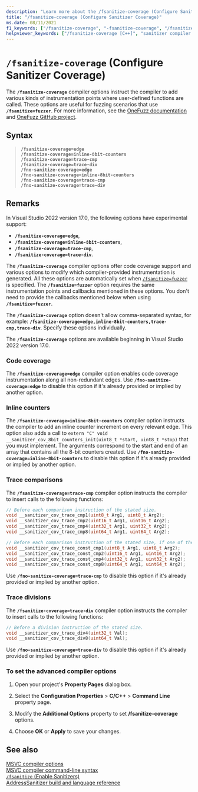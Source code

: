 ```yaml
---
description: "Learn more about the /fsanitize-coverage (Configure Sanitizer Coverage) compiler option"
title: "/fsanitize-coverage (Configure Sanitizer Coverage)"
ms.date: 08/11/2021
f1_keywords: ["/fsanitize-coverage", "-fsanitize-coverage", "/fsanitize-coverage=inline-8bit-counters", "/fsanitize-coverage=edge", "/fsanitize-coverage=trace-cmp", "/fsanitize-coverage=trace-div", "/fno-sanitize-coverage=inline-8bit-counters", "/fno-sanitize-coverage=edge", "/fno-sanitize-coverage=trace-cmp", "/fno-sanitize-coverage=trace-div"]
helpviewer_keywords: ["/fsanitize-coverage [C++]", "sanitizer compiler option [C++]", "/fsanitize-coverage=inline-8bit-counters", "/fsanitize-coverage=edge", "/fsanitize-coverage=trace-cmp", "/fsanitize-coverage=trace-div", "/fno-sanitize-coverage=inline-8bit-counters", "/fno-sanitize-coverage=edge", "/fno-sanitize-coverage=trace-cmp", "/fno-sanitize-coverage=trace-div"]
---
```

# `/fsanitize-coverage` (Configure Sanitizer Coverage)

The **`/fsanitize-coverage`** compiler options instruct the compiler to add various kinds of instrumentation points where user-defined functions are called. These options are useful for fuzzing scenarios that use **`/fsanitize=fuzzer`**. For more information, see the [OneFuzz documentation](https://www.microsoft.com/en-us/research/project/project-onefuzz/) and [OneFuzz GitHub project](https://github.com/microsoft/onefuzz).

## Syntax

> **`/fsanitize-coverage=edge`**\
> **`/fsanitize-coverage=inline-8bit-counters`**\
> **`/fsanitize-coverage=trace-cmp`**\
> **`/fsanitize-coverage=trace-div`**\
> **`/fno-sanitize-coverage=edge`**\
> **`/fno-sanitize-coverage=inline-8bit-counters`**\
> **`/fno-sanitize-coverage=trace-cmp`**\
> **`/fno-sanitize-coverage=trace-div`**

## Remarks

In Visual Studio 2022 version 17.0, the following options have experimental support:

- **`/fsanitize-coverage=edge`**,
- **`/fsanitize-coverage=inline-8bit-counters`**,
- **`/fsanitize-coverage=trace-cmp`**,
- **`/fsanitize-coverage=trace-div`**.

The **`/fsanitize-coverage`** compiler options offer code coverage support and various options to modify which compiler-provided instrumentation is generated. All these options are automatically set when [`/fsanitize=fuzzer`](fsanitize.md) is specified. The **`/fsanitize=fuzzer`** option requires the same instrumentation points and callbacks mentioned in these options. You don't need to provide the callbacks mentioned below when using **`/fsanitize=fuzzer`**.

The **`/fsanitize-coverage`** option doesn't allow comma-separated syntax, for example: **`/fsanitize-coverage=edge,inline-8bit-counters,trace-cmp,trace-div`**. Specify these options individually.

The **`/fsanitize-coverage`** options are available beginning in Visual Studio 2022 version 17.0.

### Code coverage

The **`/fsanitize-coverage=edge`** compiler option enables code coverage instrumentation along all non-redundant edges. Use **`/fno-sanitize-coverage=edge`** to disable this option if it's already provided or implied by another option.

### Inline counters

The **`/fsanitize-coverage=inline-8bit-counters`** compiler option instructs the compiler to add an inline counter increment on every relevant edge. This option also adds a call to `extern "C" void __sanitizer_cov_8bit_counters_init(uint8_t *start, uint8_t *stop)` that you must implement. The arguments correspond to the start and end of an array that contains all the 8-bit counters created. Use **`/fno-sanitize-coverage=inline-8bit-counters`** to disable this option if it's already provided or implied by another option.

### Trace comparisons

The **`/fsanitize-coverage=trace-cmp`** compiler option instructs the compiler to insert calls to the following functions:

```C
// Before each comparison instruction of the stated size.
void __sanitizer_cov_trace_cmp1(uint8_t Arg1, uint8_t Arg2);
void __sanitizer_cov_trace_cmp2(uint16_t Arg1, uint16_t Arg2);
void __sanitizer_cov_trace_cmp4(uint32_t Arg1, uint32_t Arg2);
void __sanitizer_cov_trace_cmp8(uint64_t Arg1, uint64_t Arg2);

// Before each comparison instruction of the stated size, if one of the operands (Arg1) is constant.
void __sanitizer_cov_trace_const_cmp1(uint8_t Arg1, uint8_t Arg2);
void __sanitizer_cov_trace_const_cmp2(uint16_t Arg1, uint16_t Arg2);
void __sanitizer_cov_trace_const_cmp4(uint32_t Arg1, uint32_t Arg2);
void __sanitizer_cov_trace_const_cmp8(uint64_t Arg1, uint64_t Arg2);
```

Use **`/fno-sanitize-coverage=trace-cmp`** to disable this option if it's already provided or implied by another option.

### Trace divisions

The **`/fsanitize-coverage=trace-div`** compiler option instructs the compiler to insert calls to the following functions:

```C
// Before a division instruction of the stated size.
void __sanitizer_cov_trace_div4(uint32_t Val);
void __sanitizer_cov_trace_div8(uint64_t Val);
```

Use **`/fno-sanitize-coverage=trace-div`** to disable this option if it's already provided or implied by another option.

### To set the advanced compiler options

1. Open your project's **Property Pages** dialog box.

1. Select the **Configuration Properties** > **C/C++** > **Command Line** property page.

1. Modify the **Additional Options** property to set **/fsanitize-coverage** options.

1. Choose **OK** or **Apply** to save your changes.

## See also

[MSVC compiler options](compiler-options.md)\
[MSVC compiler command-line syntax](compiler-command-line-syntax.md)\
[`/fsanitize` (Enable Sanitizers)](fsanitize.md)\
[AddressSanitizer build and language reference](../../sanitizers/asan-building.md)
